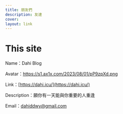 ```yaml
---
title: 朋友們
description: 友達
cover: 
layout: link
---
```



# This site

Name：Dahi Blog

Avatar：https://s1.ax1x.com/2023/08/01/pP9zpXd.png

Link：[https://dahi.icu/](https://dahi.icu/)

Description：願你有一天能與你重要的人重逢

Email：dahiddwy@gmail.com
